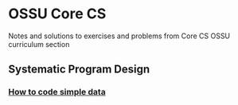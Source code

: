 # OSSU Core CS
Notes and solutions to exercises and problems from Core CS OSSU curriculum section
## Systematic Program Design
### [How to code simple data]((https://github.com/luz-ojeda/ossu-core-cs/tree/master/how-to-code-simple-data))